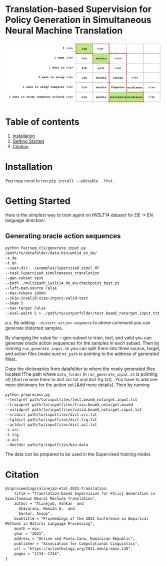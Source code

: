 # Translation-based Supervision for Policy Generation in Simultaneous Neural Machine Translation

<img src="./oracle.png" width="600" class="center">


# Table of contents
1. [Installation](#installation)
2. [Getting Started](#Getting-Started)
3. [Citation](#citation)

# Installation
You may need to run `pip install --editable .` first.

# Getting Started
Here is the simplest way to train agent on IWSLT14 dataset for DE -> EN language direction:

## Generating oracle action sequences

```
python fairseq_cli/generate_input.py 
/path/to/datafolder/data-bin/wmt14_en_de/  
-s de 
-t en 
--user-dir ../examples/Supervised_simul_MT 
--task Supervised_simultaneous_translation 
--gen-subset test 
--path ./multipath_iwslt14_de_en/checkpoint_best.pt 
--left-pad-source False 
--max-tokens 10000 
--skip-invalid-size-inputs-valid-test 
--beam 5 
--has-target False 
--eval-waitk 5 > ./path/to/outputfolder/test.beam5_notarget.input.txt
```

p.s. By adding `--distort-action-sequence` to above command you can generate distorted samples.


By changing the value for --gen-subset to train, test, and valid you can generate oracle action sequences for the samples in each subset. Then by running `run_generate_input.sh` you can split them into three source, target, and action files (make sure `mt_path` is pointing to the address of generated files). 

Copy the dictionaries from datafolder to where the newly generated files located (The path where `data_folder` in `run_generate_input.sh` is pointing at) [And rename them to dict.src.txt and dict.trg.txt] . You have to add one more dictionary for the action set [Add more details]. Then by running 

```
python preprocess.py 
--testpref path/to/inputfiles/test.beam5_notarget.input.txt 
--trainpref path/to/inputfiles/train.beam5_notarget.mixed 
--validpref path/to/inputfiles/valid.beam5_notarget.input.txt 
--srcdict path/to/inputfiles/dict.src.txt 
--tgtdict path/to/inputfiles/dict.trg.txt 
--actdict path/to/inputfiles/dict.act.txt 
-s src 
-t trg 
-a act 
--destdir path/to/inputfiles/bin-data
```  

The data can be prepared to be used in the Supervised training model.

# Citation
```
@inproceedings{alinejad-etal-2021-translation,
    title = "Translation-based Supervision for Policy Generation in Simultaneous Neural Machine Translation",
    author = "Alinejad, Ashkan  and
      Shavarani, Hassan S.  and
      Sarkar, Anoop",
    booktitle = "Proceedings of the 2021 Conference on Empirical Methods in Natural Language Processing",
    month = nov,
    year = "2021",
    address = "Online and Punta Cana, Dominican Republic",
    publisher = "Association for Computational Linguistics",
    url = "https://aclanthology.org/2021.emnlp-main.130",
    pages = "1734--1744",
}
```
